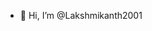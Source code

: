 - 👋 Hi, I’m @Lakshmikanth2001

<!---
Lakshmikanth2001/Lakshmikanth2001 is a ✨ special ✨ repository because its `README.md` (this file) appears on your GitHub profile.
You can click the Preview link to take a look at your changes.
--->
